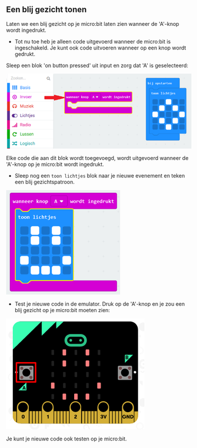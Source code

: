 ## Een blij gezicht tonen

Laten we een blij gezicht op je micro:bit laten zien wanneer de 'A'-knop wordt ingedrukt.

+ Tot nu toe heb je alleen code uitgevoerd wanneer de micro:bit is ingeschakeld. Je kunt ook code uitvoeren wanneer op een knop wordt gedrukt.

Sleep een blok 'on button pressed' uit input en zorg dat 'A' is geselecteerd:

![schermafbeelding](images/badge-button-a.png)

Elke code die aan dit blok wordt toegevoegd, wordt uitgevoerd wanneer de 'A'-knop op je micro:bit wordt ingedrukt.

+ Sleep nog een `toon lichtjes` blok naar je nieuwe evenement en teken een blij gezichtspatroon.

![schermafbeelding](images/badge-happy.png)

+ Test je nieuwe code in de emulator. Druk op de 'A'-knop en je zou een blij gezicht op je micro:bit moeten zien:

![schermafbeelding](images/badge-happy-emulator.png)

Je kunt je nieuwe code ook testen op je micro:bit.